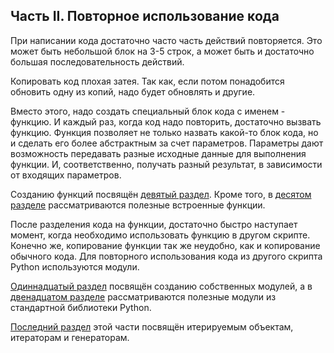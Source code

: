 ## Часть II. Повторное использование кода

При написании кода достаточно часто часть действий повторяется.
Это может быть небольшой блок на 3-5 строк, а может быть и достаточно большая последовательность действий.

Копировать код плохая затея.
Так как, если потом понадобится обновить одну из копий, надо будет обновлять и другие.

Вместо этого, надо создать специальный блок кода с именем - функцию.
И каждый раз, когда код надо повторить, достаточно вызвать функцию.
Функция позволяет не только назвать какой-то блок кода, но и сделать его более абстрактным за счет параметров.
Параметры дают возможность передавать разные исходные данные для выполнения функции.
И, соответственно, получать разный результат, в зависимости от входящих параметров.

Созданию функций посвящён [девятый раздел](https://natenka.gitbooks.io/pyneng/content/book/09_functions/).
Кроме того, в [десятом разделе](https://natenka.gitbooks.io/pyneng/content/book/10_useful_functions/) рассматриваются полезные встроенные функции.

После разделения кода на функции, достаточно быстро наступает момент, когда необходимо использовать функцию в другом скрипте.
Конечно же, копирование функции так же неудобно, как и копирование обычного кода.
Для повторного использования кода из другого скрипта Python используются модули.

[Одиннадцатый раздел](https://natenka.gitbooks.io/pyneng/content/book/11_modules/) посвящён созданию собственных модулей, а в [двенадцатом разделе](https://natenka.gitbooks.io/pyneng/content/book/12_useful_modules/) рассматриваются полезные модули из стандартной библиотеки Python.

[Последний раздел](https://natenka.gitbooks.io/pyneng/content/book/13_iterator_generator/) этой части посвящён итерируемым объектам, итераторам и генераторам.

